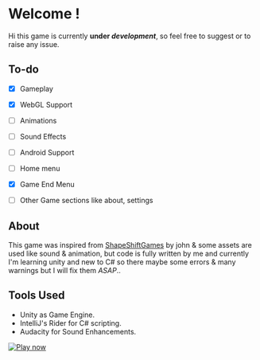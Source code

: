# Welcome !

Hi this game is currently **under *development***, so feel free to suggest or to raise any issue.


## To-do

 - [x] Gameplay
 - [x] WebGL Support
 - [ ] Animations
 - [ ] Sound Effects
 - [ ] Android Support
 - [ ] Home menu
 - [x] Game End Menu
 - [ ] Other Game sections like about, settings

 
## About
This game was inspired from [ShapeShiftGames](https://www.youtube.com/channel/UCU7_3ilz6zICwzulRldZuSQ) by john & some assets are used like sound & animation, but code is fully written by me and currently I'm learning unity and new to C# so there maybe some errors & many warnings but I will fix them *ASAP*..
## Tools Used

 - Unity as Game Engine.
 - IntelliJ's Rider for C# scripting.
 - Audacity for Sound Enhancements.



<a href="https://shivamkapasia0.itch.io/">![Play now](https://static.itch.io/images/badge.svg)
 </a>
